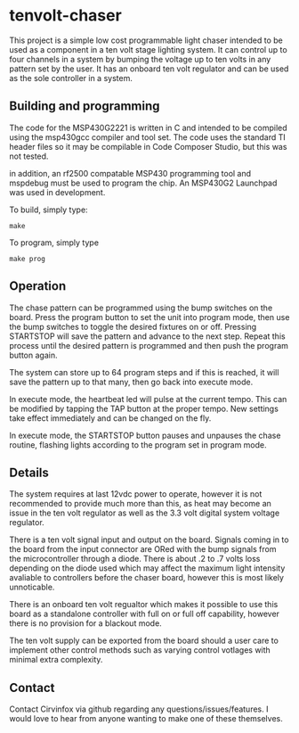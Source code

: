 tenvolt-chaser
==============

This project is a simple low cost programmable light chaser intended to be used 
as a component in a ten volt stage lighting system. It can control up to four
channels in a system by bumping the voltage up to ten volts in any pattern set
by the user. It has an onboard ten volt regulator and can be used as the sole 
controller in a system. 

Building and programming
------------------------

The code for the MSP430G2221 is written in C and intended to be compiled using
the msp430gcc compiler and tool set. The code uses the standard TI header files
so it may be compilable in Code Composer Studio, but this was not tested.

in addition, an rf2500 compatable MSP430 programming tool and mspdebug must be
used to program the chip. An MSP430G2 Launchpad was used in development.

To build, simply type: 
	
	make
	
To program, simply type

	make prog
	
Operation
---------

The chase pattern can be programmed using the bump switches on the board.
Press the program button to set the unit into program mode, then use the
bump switches to toggle the desired fixtures on or off. Pressing STARTSTOP
will save the pattern and advance to the next step. Repeat this process until
the desired pattern is programmed and then push the program button again.

The system can store up to 64 program steps and if this is reached, it will
save the pattern up to that many, then go back into execute mode.

In execute mode, the heartbeat led will pulse at the current tempo. This can
be modified by tapping the TAP button at the proper tempo. New settings take
effect immediately and can be changed on the fly.

In execute mode, the STARTSTOP button pauses and unpauses the chase routine,
flashing lights according to the program set in program mode.

Details
-------

The system requires at last 12vdc power to operate, however it is not 
recommended to provide much more than this, as heat may become an issue in 
the ten volt regulator as well as the 3.3 volt digital system voltage 
regulator.

There is a ten volt signal input and output on the board. Signals coming in
to the board from the input connector are ORed with the bump signals from the
microcontroller through a diode. There is about .2 to .7 volts loss depending
on the diode used which may affect the maximum light intensity avaliable to 
controllers before the chaser board, however this is most likely unnoticable.

There is an onboard ten volt regualtor which makes it possible to use this 
board as a standalone controller with full on or full off capability, 
however there is no provision for a blackout mode. 

The ten volt supply can be exported from the board should a user care to
implement other control methods such as varying control votlages with minimal
extra complexity.

Contact
-------

Contact Cirvinfox via github regarding any questions/issues/features. I would
love to hear from anyone wanting to make one of these themselves.
